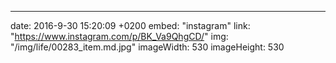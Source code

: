 ---
date: 2016-9-30 15:20:09 +0200
embed: "instagram"
link: "https://www.instagram.com/p/BK_Va9QhgCD/"
img: "/img/life/00283_item.md.jpg"
imageWidth: 530
imageHeight: 530

